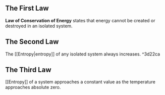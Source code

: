 ## The First Law

**Law of Conservation of Energy** states that energy cannot be created or destroyed in an isolated system.

## The Second Law

The [[Entropy|entropy]] of any isolated system always increases. ^3d22ca

## The Third Law

[[Entropy]] of a system approaches a constant value as the temperature approaches absolute zero.
